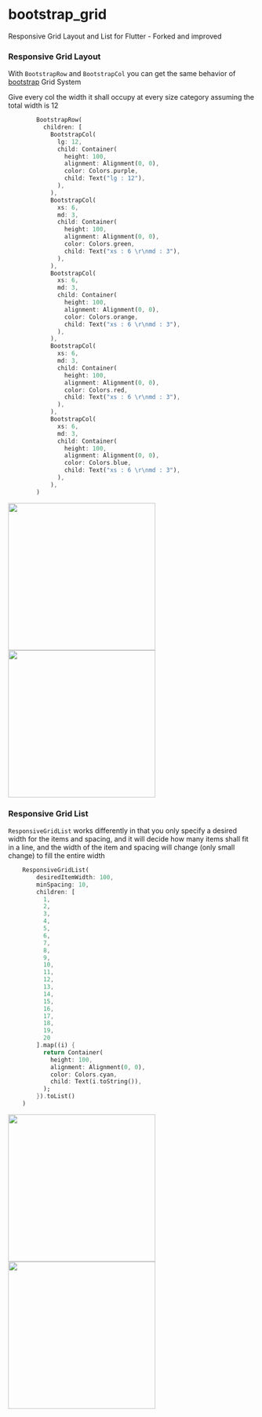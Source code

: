 # bootstrap_grid

Responsive Grid Layout and List for Flutter - Forked and improved

### Responsive Grid Layout

With `BootstrapRow` and `BootstrapCol` you can get the same behavior of [bootstrap](https://getbootstrap.com) Grid System

Give every col the width it shall occupy at every size category assuming the total width is 12

```dart
        BootstrapRow(
          children: [
            BootstrapCol(
              lg: 12,
              child: Container(
                height: 100,
                alignment: Alignment(0, 0),
                color: Colors.purple,
                child: Text("lg : 12"),
              ),
            ),
            BootstrapCol(
              xs: 6,
              md: 3,
              child: Container(
                height: 100,
                alignment: Alignment(0, 0),
                color: Colors.green,
                child: Text("xs : 6 \r\nmd : 3"),
              ),
            ),
            BootstrapCol(
              xs: 6,
              md: 3,
              child: Container(
                height: 100,
                alignment: Alignment(0, 0),
                color: Colors.orange,
                child: Text("xs : 6 \r\nmd : 3"),
              ),
            ),
            BootstrapCol(
              xs: 6,
              md: 3,
              child: Container(
                height: 100,
                alignment: Alignment(0, 0),
                color: Colors.red,
                child: Text("xs : 6 \r\nmd : 3"),
              ),
            ),
            BootstrapCol(
              xs: 6,
              md: 3,
              child: Container(
                height: 100,
                alignment: Alignment(0, 0),
                color: Colors.blue,
                child: Text("xs : 6 \r\nmd : 3"),
              ),
            ),
        )

```

<img src="https://raw.githubusercontent.com/mohamed-selim-a/ResponsiveGrid_Flutter/master/images/1.jpg" width="300"> <img src="https://raw.githubusercontent.com/mohamed-selim-a/ResponsiveGrid_Flutter/master/images/2.jpg" height="300">

### Responsive Grid List

`ResponsiveGridList` works differently in that you only specify a desired width for the items and spacing, and it will decide how many items shall fit in a line, and the width of the item and spacing will change (only small change) to fill the entire width

```dart
    ResponsiveGridList(
        desiredItemWidth: 100,
        minSpacing: 10,
        children: [
          1,
          2,
          3,
          4,
          5,
          6,
          7,
          8,
          9,
          10,
          11,
          12,
          13,
          14,
          15,
          16,
          17,
          18,
          19,
          20
        ].map((i) {
          return Container(
            height: 100,
            alignment: Alignment(0, 0),
            color: Colors.cyan,
            child: Text(i.toString()),
          );
        }).toList()
    )

```

<img src="https://raw.githubusercontent.com/mohamed-selim-a/ResponsiveGrid_Flutter/master/images/3.jpg" width="300"> <img src="https://raw.githubusercontent.com/mohamed-selim-a/ResponsiveGrid_Flutter/master/images/4.jpg" height="300">
